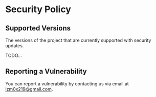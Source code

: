 # Security Policy

## Supported Versions

The versions of the project that are currently supported with security updates.

TODO...

## Reporting a Vulnerability

You can report a vulnerability by contacting us via email at lzm0x219@gmail.com.

